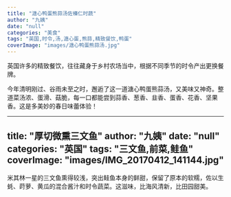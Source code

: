 ```yaml
---
title: "溏心鸭蛋熊蒜汤佐榛仁时蔬"
author: "九姨"
date: "null"
categories: "美食"
tags: "英国,时令,汤,溏心蛋,熊蒜,精致餐饮,鸭蛋"
coverImage: "images/溏心鸭蛋熊蒜汤.jpg"
---
```


英国许多的精致餐饮，往往藏身于乡村农场当中，根据不同季节的时令产出更换餐牌。

今年清明刚过、谷雨未至之时，邂逅了这一道溏心鸭蛋熊蒜汤，又美味又神奇。整道菜汤浓、蛋滑、菇脆，每一口都能尝到蒜香、葱香、韭香、蛋香、花香、坚果香。这是多美妙的春日味蕾体验！

---
title: "厚切微熏三文鱼"
author: "九姨"
date: "null"
categories: "英国"
tags: "三文鱼,前菜,鲑鱼"
coverImage: "images/IMG_20170412_141144.jpg"
---

米其林一星的三文鱼熏得较浅，突出鲑鱼本身的鲜甜，保留了原本的软糯，佐以生蚝、莳萝、黄瓜的混合酱汁和时令蔬菜。这滋味，比海风清新，比田园甜美。
